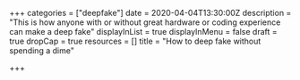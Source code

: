 +++
categories = ["deepfake"]
date = 2020-04-04T13:30:00Z
description = "This is how anyone with or without great hardware or coding experience can make a deep fake"
displayInList = true
displayInMenu = false
draft = true
dropCap = true
resources = []
title = "How to deep fake without spending a dime"

+++
